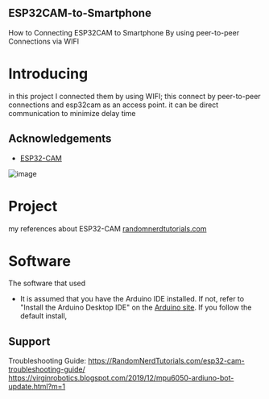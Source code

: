 ## ESP32CAM-to-Smartphone
How to Connecting ESP32CAM to Smartphone By using peer-to-peer Connections via WIFI

# Introducing
in this project I connected them by using WIFI; this connect by peer-to-peer connections and esp32cam as an access point. it can be direct communication to minimize delay time

## Acknowledgements
- [ESP32-CAM](https://randomnerdtutorials.com/esp32-cam-ai-thinker-pinout/)

![image](https://user-images.githubusercontent.com/110273737/211490681-0bd1cd73-3020-49a7-a754-92c9208e4331.png)

# Project
my references about ESP32-CAM [randomnerdtutorials.com](https://randomnerdtutorials.com/esp32-cam-video-streaming-web-server-camera-home-assistant/)

# Software
The software that used
 - It is assumed that you have the Arduino IDE installed. If not, refer to "Install the Arduino Desktop IDE" 
   on the [Arduino site](https://www.arduino.cc/en/Guide/HomePage). If you follow the default install, 
## Support
Troubleshooting Guide: https://RandomNerdTutorials.com/esp32-cam-troubleshooting-guide/
https://virginrobotics.blogspot.com/2019/12/mpu6050-ardiuno-bot-update.html?m=1


